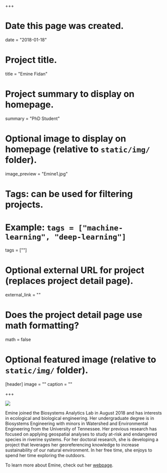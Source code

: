 +++
# Date this page was created.
date = "2018-01-18"

# Project title.
title = "Emine Fidan"

# Project summary to display on homepage.
summary = "PhD Student"

# Optional image to display on homepage (relative to `static/img/` folder).
image_preview = "Emine1.jpg"

# Tags: can be used for filtering projects.
# Example: `tags = ["machine-learning", "deep-learning"]`
tags = [""]

# Optional external URL for project (replaces project detail page).
external_link = ""

# Does the project detail page use math formatting?
math = false

# Optional featured image (relative to `static/img/` folder).
[header]
image = ""
caption = ""

+++

![](/img/Emine1.jpg)

Emine joined the Biosystems Analytics Lab in August 2018 and has interests in ecological and biological engineering. Her undergraduate degree is in Biosystems Engineering with minors in Watershed and Environmental Engineering from the University of Tennessee. Her previous research has focused on applying geospatial analyses to study at-risk and endangered species in riverine systems. For her doctoral research, she is developing a project that leverages her georeferencing knowledge to increase sustainability of our natural environment. In her free time, she enjoys to spend her time exploring the outdoors.

To learn more about Emine, check out her [webpage](https://emfidan.wordpress.com/).
